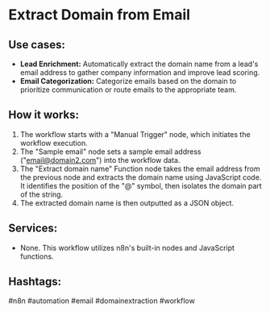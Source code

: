 # Extract Domain from Email

## Use cases:

*   **Lead Enrichment:** Automatically extract the domain name from a lead's email address to gather company information and improve lead scoring.
*   **Email Categorization:** Categorize emails based on the domain to prioritize communication or route emails to the appropriate team.

## How it works:

1.  The workflow starts with a "Manual Trigger" node, which initiates the workflow execution.
2.  The "Sample email" node sets a sample email address ("email@domain2.com") into the workflow data.
3.  The "Extract domain name" Function node takes the email address from the previous node and extracts the domain name using JavaScript code. It identifies the position of the "@" symbol, then isolates the domain part of the string.
4.  The extracted domain name is then outputted as a JSON object.

## Services:

*   None. This workflow utilizes n8n's built-in nodes and JavaScript functions.

## Hashtags:

#n8n #automation #email #domainextraction #workflow
